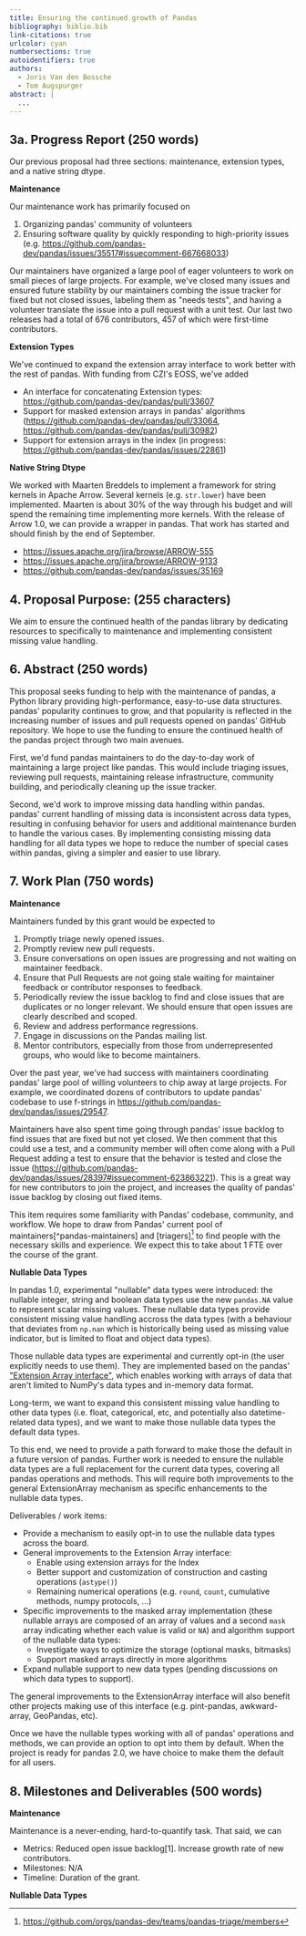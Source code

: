 ```yaml
---
title: Ensuring the continued growth of Pandas
bibliography: biblio.bib
link-citations: true
urlcolor: cyan
numbersections: true
autoidentifiers: true
authors:
  - Joris Van den Bossche
  - Tom Augspurger
abstract: |
  ...
---
```


## 3a. Progress Report (250 words)

Our previous proposal had three sections: maintenance, extension types, and a native string dtype.

**Maintenance**

Our maintenance work has primarily focused on

1. Organizing pandas' community of volunteers
2. Ensuring software quality by quickly responding to high-priority issues (e.g. https://github.com/pandas-dev/pandas/issues/35517#issuecomment-667668033)

Our maintainers have organized a large pool of eager volunteers to work on small
pieces of large projects. For example, we've closed many issues and ensured
future stability by our maintainers combing the issue tracker for fixed but not
closed issues, labeling them as "needs tests", and having a volunteer translate
the issue into a pull request with a unit test. Our last two releases had a total
of 676 contributors, 457 of which were first-time contributors.

**Extension Types**

We've continued to expand the extension array interface to work better with the
rest of pandas. With funding from CZI's EOSS, we've added

* An interface for concatenating Extension types: https://github.com/pandas-dev/pandas/pull/33607
* Support for masked extension arrays in pandas' algorithms (https://github.com/pandas-dev/pandas/pull/33064, https://github.com/pandas-dev/pandas/pull/30982)
* Support for extension arrays in the index (in progress: https://github.com/pandas-dev/pandas/issues/22861)

**Native String Dtype**

We worked with Maarten Breddels to implement a framework for string kernels in Apache Arrow.
Several kernels (e.g. ``str.lower``) have been implemented. Maarten is about 30% of the way
through his budget and will spend the remaining time implementing more kernels. With the release
of Arrow 1.0, we can provide a wrapper in pandas. That work has started and should finish by
the end of September.

* https://issues.apache.org/jira/browse/ARROW-555
* https://issues.apache.org/jira/browse/ARROW-9133
* https://github.com/pandas-dev/pandas/issues/35169


## 4. Proposal Purpose: (255 characters)

We aim to ensure the continued health of the pandas library by dedicating
resources to specifically to maintenance and implementing consistent missing
value handling.

## 6. Abstract (250 words)

This proposal seeks funding to help with the maintenance of pandas, a Python
library providing high-performance, easy-to-use data structures. pandas'
popularity continues to grow, and that popularity is reflected in the increasing
number of issues and pull requests opened on pandas' GitHub repository. We hope
to use the funding to ensure the continued health of the pandas project through
two main avenues.

First, we'd fund pandas maintainers to do the day-to-day work of maintaining a
large project like pandas. This would include triaging issues, reviewing pull
requests, maintaining release infrastructure, community building, and
periodically cleaning up the issue tracker.

Second, we'd work to improve missing data handling within pandas. pandas'
current handling of missing data is inconsistent across data types, resulting in
confusing behavior for users and additional maintenance burden to handle the
various cases. By implementing consisting missing data handling for all data
types we hope to reduce the number of special cases within pandas, giving a
simpler and easier to use library.

## 7. Work Plan (750 words)

**Maintenance**

Maintainers funded by this grant would be expected to

1. Promptly triage newly opened issues.
2. Promptly review new pull requests.
3. Ensure conversations on open issues are progressing and not waiting on
   maintainer feedback.
4. Ensure that Pull Requests are not going stale waiting for maintainer feedback
   or contributor responses to feedback.
5. Periodically review the issue backlog to find and close issues that are
   duplicates or no longer relevant. We should ensure that open issues are
   clearly described and scoped.
6. Review and address performance regressions.
7. Engage in discussions on the Pandas mailing list.
8. Mentor contributors, especially from those from underrepresented groups, who
   would like to become maintainers.

Over the past year, we've had success with maintainers coordinating pandas'
large pool of willing volunteers to chip away at large projects. For example, we
coordinated dozens of contributors to update pandas' codebase to use f-strings
in https://github.com/pandas-dev/pandas/issues/29547.

Maintainers have also spent time going through pandas' issue backlog to find
issues that are fixed but not yet closed. We then comment that this could use a
test, and a community member will often come along with a Pull Request adding a
test to ensure that the behavior is tested and close the issue
(https://github.com/pandas-dev/pandas/issues/28397#issuecomment-623863221). This
is a great way for new contributors to join the project, and increases the
quality of pandas' issue backlog by closing out fixed items.

This item requires some familiarity with Pandas' codebase, community, and
workflow. We hope to draw from Pandas' current pool of
maintainers[^pandas-maintainers] and [triagers][^triagers] to find people with
the necessary skills and experience. We expect this to take about 1 FTE over the
course of the grant.

**Nullable Data Types**

In pandas 1.0, experimental "nullable" data types were introduced: the nullable
integer, string and boolean data types use the new `pandas.NA` value to
represent scalar missing values. These nullable data types provide consistent
missing value handling accross the data types (with a behaviour that deviates
from `np.nan` which is historically being used as missing value indicator, but
is limited to float and object data types).

Those nullable data types are experimental and currently opt-in (the user
explicitly needs to use them). They are implemented based on the pandas'
["Extension Array interface"](https://pandas.pydata.org/pandas-docs/stable/development/extending.html#extension-types),
which enables working with arrays of data that aren't limited to NumPy's data
types and in-memory data format.

Long-term, we want to expand this consistent missing value handling to other
data types (i.e. float, categorical, etc, and potentially also datetime-related
data types), and we want to make those nullable data types the default data
types.

To this end, we need to provide a path forward to make those the default in a
future version of pandas. Further work is needed to ensure the nullable data
types are a full replacement for the current data types, covering all pandas
operations and methods. This will require both improvements to the general
ExtensionArray mechanism as specific enhancements to the nullable data types.

Deliverables / work items:

- Provide a mechanism to easily opt-in to use the nullable data types across the board.
- General improvements to the Extension Array interface:
  - Enable using extension arrays for the Index
  - Better support and customization of construction and casting operations (`astype()`)
  - Remaining numerical operations (e.g. `round`, `count`, cumulative methods, numpy protocols, ...)
- Specific improvements to the masked array implementation (these nullable
  arrays are composed of an array of values and a second `mask` array indicating
  whether each value is valid or `NA`) and algorithm support of the nullable
  data types:
  - Investigate ways to optimize the storage (optional masks, bitmasks)
  - Support masked arrays directly in more algorithms
- Expand nullable support to new data types (pending discussions on which data types to support).

The general improvements to the ExtensionArray interface will also benefit other
projects making use of this interface (e.g. pint-pandas, awkward-array,
GeoPandas, etc).

Once we have the nullable types working with all of pandas' operations and methods,
we can provide an option to opt into them by default. When the project is ready
for pandas 2.0, we have choice to make them the default for all users.

## 8. Milestones and Deliverables (500 words)

**Maintenance**

Maintenance is a never-ending, hard-to-quantify task. That said, we can 

* Metrics: Reduced open issue backlog[1]. Increase growth rate of new contributors.
* Milestones: N/A
* Timeline: Duration of the grant.



**Nullable Data Types**


[^triagers]: https://github.com/orgs/pandas-dev/teams/pandas-triage/members
